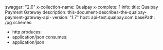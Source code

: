 swagger: "2.0"
x-collection-name: Qualpay
x-complete: 1
info:
  title: Qualpay Payment Gateway
  description: this-document-describes-the-qualpay-payment-gateway-api-
  version: "1.7"
host: api-test.qualpay.com
basePath: /pg
schemes:
- http
produces:
- application/json
consumes:
- application/json